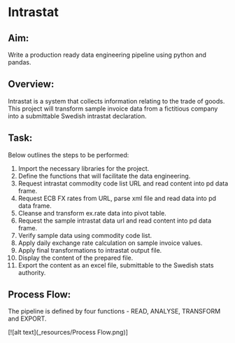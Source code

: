 
# Intrastat

## Aim:
Write a production ready data engineering pipeline using python and pandas.

## Overview: 
Intrastat is a system that collects information relating to the trade of goods. This project will transform sample invoice data from a fictitious company into a submittable Swedish intrastat declaration.

## Task:
Below outlines the steps to be performed:

 01) Import the necessary libraries for the project.
 02) Define the functions that will facilitate the data engineering.
 03) Request intrastat commodity code list URL and read content into pd data frame.
 04) Request ECB FX rates from URL, parse xml file and read data into pd data frame.
 05) Cleanse and transform ex.rate data into pivot table.
 06) Request the sample intrastat data url and read content into pd data frame.
 07) Verify sample data using commodity code list.
 08) Apply daily exchange rate calculation on sample invoice values.
 09) Apply final transformations to intrastat output file. 
 10) Display the content of the prepared file.
 11) Export the content as an excel file, submittable to the Swedish stats authority.

## Process Flow:
The pipeline is defined by four functions - READ, ANALYSE, TRANSFORM and EXPORT.

[![alt text](_resources/Process Flow.png)]




